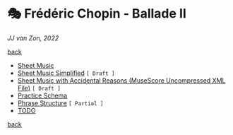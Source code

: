 🎭  Frédéric Chopin - Ballade Ⅱ
================================

*JJ van Zon, 2022*

[back](../README.md)

- [Sheet Music](sheet-music/README.md)
- [Sheet Music Simplified](sheet-music-simplified/README.md) `[ Draft ]`
- [Sheet Music with Accidental Reasons (MuseScore Uncompressed XML File)](chopin-ballade-2-sheet-music-accidental-reasons.mscx) `[ Draft ]`
- [Practice Schema](chopin-ballade-2-practice-schema.md)
- [Phrase Structure](chopin-ballade-2-phrase-structure.md) `[ Partial ]`
- [TODO](chopin-ballade-2-todo.md)

[back](../README.md)